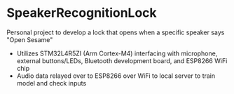 # SpeakerRecognitionLock
Personal project to develop a lock that opens when a specific speaker says "Open Sesame"

- Utilizes STM32L4R5ZI (Arm Cortex-M4) interfacing with microphone, external buttons/LEDs, Bluetooth development board, and ESP8266 WiFi chip
- Audio data relayed over to ESP8266 over WiFi to local server to train model and check inputs
